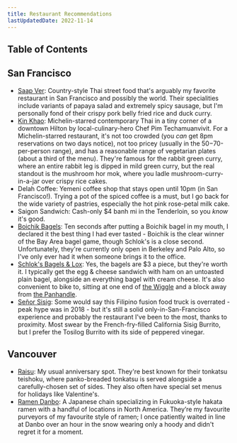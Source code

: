 ```yaml
---
title: Restaurant Recommendations
lastUpdatedDate: 2022-11-14
---
```


## Table of Contents

## San Francisco

- [Saap Ver](https://www.saapver.com): Country-style Thai street food that's arguably my favorite restaurant in San Francisco and possibly the world. Their specialities include variants of papaya salad and extremely spicy sausage, but I'm personally fond of their crispy pork belly fried rice and duck curry.
- [Kin Khao](https://www.kinkhao.com): Michelin-starred contemporary Thai in a tiny corner of a downtown Hilton by local-culinary-hero Chef Pim Techamuanvivit. For a Michelin-starred restaurant, it's not too crowded (you _can_ get 8pm reservations on two days notice), not too pricey (usually in the $50-$70-per-person range), and has a reasonable range of vegetarian plates (about a third of the menu). They're famous for the rabbit green curry, where an entire rabbit leg is dipped in mild green curry, but the real standout is the mushroom hor mok, where you ladle mushroom-curry-in-a-jar over crispy rice cakes.
- Delah Coffee: Yemeni coffee shop that stays open until 10pm (in San Francisco!). Trying a pot of the spiced coffee is a must, but I go back for the wide variety of pastries, especially the hot pink rose-petal milk cake.
- Saigon Sandwich: Cash-only $4 banh mi in the Tenderloin, so you _know_ it's good.
- [Boichik Bagels](https://boichikbagels.com): Ten seconds after putting a Boichik bagel in my mouth, I declared it the best thing I had ever tasted - Boichik is the clear winner of the Bay Area bagel game, though Schlok's is a close second. Unfortunately, they're currently only open in Berkeley and Palo Alto, so I've only ever had it when someone brings it to the office.
- [Schlok's Bagels & Lox](https://www.schloks.com): Yes, the bagels are $3 a piece, but they're worth it. I typically get the egg & cheese sandwich with ham on an untoasted plain bagel, alongside an everything bagel with cream cheese. It's also convenient to bike to, sitting at one end of [the Wiggle](https://en.wikipedia.org/wiki/The_Wiggle) and a block away from [the Panhandle](https://en.wikipedia.org/wiki/Panhandle_(San_Francisco)).
- [Señor Sisig](https://www.senorsisig.com): Some would say this Filipino fusion food truck is overrated - peak hype was in 2018 - but it's still a solid only-in-San-Francisco experience and probably the restaurant I've been to the most, thanks to proximity. Most swear by the French-fry-filled California Sisig Burrito, but I prefer the Tosilog Burrito with its side of peppered vinegar.

## Vancouver

- [Raisu](https://raisu.ca): My usual anniversary spot. They're best known for their tonkatsu teishoku, where panko-breaded tonkatsu is served alongside a carefully-chosen set of sides. They also often have special set menus for holidays like Valentine's.
- [Ramen Danbo](https://ramendanbo.com/): A Japanese chain specializing in Fukuoka-style hakata ramen with a handful of locations in North America. They’re my favourite purveyors of my favourite style of ramen; I once patiently waited in line at Danbo over an hour in the snow wearing only a hoody and didn't regret it for a moment.
